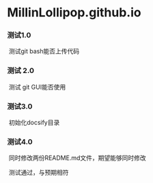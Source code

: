 # MillinLollipop.github.io





### 测试1.0 

​	测试git bash能否上传代码



### 测试 2.0

​	测试 git GUI能否使用



### 测试3.0

​	初始化docsify目录



### 测试4.0

​	同时修改两份README.md文件，期望能够同时修改

​	测试通过，与预期相符
